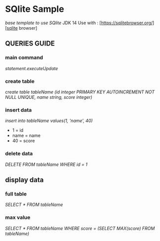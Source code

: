 # SQlite Sample
 _base template to use SQlite_
JDK 14
Use with : [https://sqlitebrowser.org/][sqlite browser]

## QUERIES GUIDE

### main command
_statement.executeUpdate_

### create table
_create table tableName (id integer PRIMARY KEY AUTOINCREMENT NOT NULL UNIQUE, name string, score integer)_

### insert data
_insert into tableName values(1, 'name', 40)_
- 1 = id
- name = name
- 40 = score

### delete data
_DELETE FROM tableName WHERE id = 1_

## display data
### full table
_SELECT * FROM tableName_
### max value
_SELECT * FROM tableName WHERE score = (SELECT MAX(score) FROM tableName)_


[sqlite browser]: https://sqlitebrowser.org/